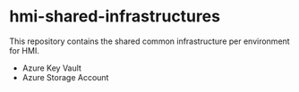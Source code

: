 # hmi-shared-infrastructures

This repository contains the shared common infrastructure per environment for HMI.

- Azure Key Vault
- Azure Storage Account